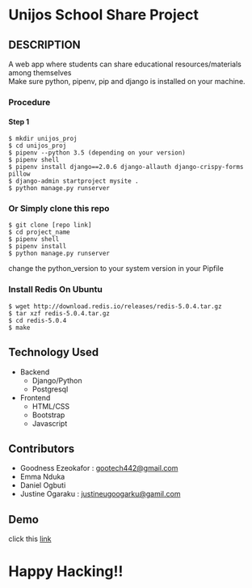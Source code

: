 Unijos School Share Project
=============
## DESCRIPTION
A web app where students can  share educational resources/materials among themselves  
Make sure python, pipenv, pip and django is installed
on your machine.
### Procedure
#### Step 1
    $ mkdir unijos_proj
    $ cd unijos_proj
    $ pipenv --python 3.5 (depending on your version)
    $ pipenv shell
    $ pipenv install django==2.0.6 django-allauth django-crispy-forms pillow
    $ django-admin startproject mysite .
    $ python manage.py runserver

### Or Simply clone this repo
    $ git clone [repo link]
    $ cd project_name
    $ pipenv shell
    $ pipenv install
    $ python manage.py runserver

change the python_version to your system version in your Pipfile
### Install Redis On Ubuntu
    $ wget http://download.redis.io/releases/redis-5.0.4.tar.gz
    $ tar xzf redis-5.0.4.tar.gz
    $ cd redis-5.0.4
    $ make
    
## Technology Used
* Backend 
    * Django/Python
    * Postgresql
* Frontend
    * HTML/CSS
    * Bootstrap
    * Javascript

<p>  </p>

## Contributors
* Goodness Ezeokafor : gootech442@gmail.com
* Emma Nduka
* Daniel Ogbuti
* Justine Ogaraku : justineugoogarku@gamil.com

##  Demo
<p>click this <a href ="#"> link </a></p>


# Happy Hacking!!
